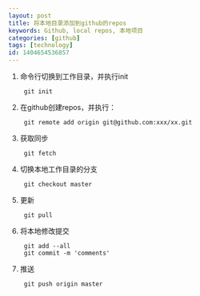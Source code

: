 ```yaml
---
layout: post
title: 将本地目录添加到github的repos
keywords: Github, local repos, 本地项目
categories: [github]
tags: [technology]
id: 1404654536857
---
```


1. 命令行切换到工作目录，并执行init

		git init

2. 在github创建repos，并执行：

		git remote add origin git@github.com:xxx/xx.git

3. 获取同步

		git fetch

4. 切换本地工作目录的分支

		git checkout master

5. 更新

		git pull

6. 将本地修改提交

		git add --all
		git commit -m 'comments'

7. 推送

		git push origin master

